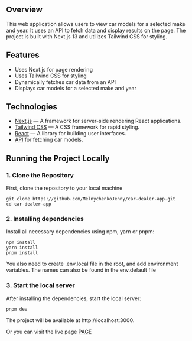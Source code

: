 ## Overview

This web application allows users to view car models for a selected make and year. It uses an API to fetch data and display results on the page. The project is built with Next.js 13 and utilizes Tailwind CSS for styling.

## Features

- Uses Next.js for page rendering
- Uses Tailwind CSS for styling
- Dynamically fetches car data from an API
- Displays car models for a selected make and year

## Technologies

- [Next.js](https://nextjs.org/) — A framework for server-side rendering React applications.
- [Tailwind CSS](https://tailwindcss.com/) — A CSS framework for rapid styling.
- [React](https://reactjs.org/) — A library for building user interfaces.
- [API](https://vpic.nhtsa.dot.gov/api/vehicles/GetMakesForVehicleType/car?format=json) for fetching car models.

## Running the Project Locally

### 1. Clone the Repository

First, clone the repository to your local machine

```
git clone https://github.com/MelnychenkoJenny/car-dealer-app.git
cd car-dealer-app
```

### 2. Installing dependencies

Install all necessary dependencies using npm, yarn or pnpm:

```
npm install
yarn install
pnpm install
```
You also need to create .env.local file in the root, and add environment variables. The names can also be found in the env.default file

### 3. Start the local server

After installing the dependencies, start the local server:

```
pnpm dev
```
The project will be available at http://localhost:3000.

Or you can visit the live page [PAGE](https://car-dealer-app-snowy.vercel.app/)


